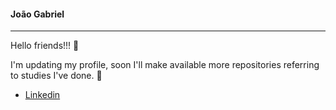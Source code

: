 <h4>João Gabriel</h4>
<hr>

Hello friends!!! 🧐

I'm updating my profile, soon I'll make available more repositories referring to studies I've done. 🤝

- <a href='https://www.linkedin.com/in/jo%C3%A3o-gabriel-ferro-beani-49513a150/' target='_blank'>Linkedin</a>

<!--
**joaogg/joaogg** is a ✨ _special_ ✨ repository because its `README.md` (this file) appears on your GitHub profile.

Here are some ideas to get you started:

- 🔭 I’m currently working on ...
- 🌱 I’m currently learning ...
- 👯 I’m looking to collaborate on ...
- 🤔 I’m looking for help with ...
- 💬 Ask me about ...
- 📫 How to reach me: ...
- 😄 Pronouns: ...
- ⚡ Fun fact: ...
-->
